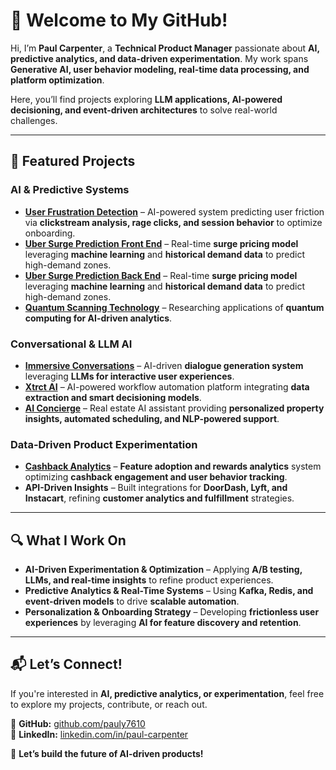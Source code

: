 # 👋 Welcome to My GitHub!

Hi, I’m **Paul Carpenter**, a **Technical Product Manager** passionate about **AI, predictive analytics, and data-driven experimentation**. My work spans **Generative AI, user behavior modeling, real-time data processing, and platform optimization**.

Here, you’ll find projects exploring **LLM applications, AI-powered decisioning, and event-driven architectures** to solve real-world challenges.

---

## 🚀 Featured Projects

### **AI & Predictive Systems**
- **[User Frustration Detection](https://github.com/pauly7610/user_frustration_detection)** – AI-powered system predicting user friction via **clickstream analysis, rage clicks, and session behavior** to optimize onboarding.
- **[Uber Surge Prediction Front End](https://github.com/pauly7610/uber_surge_prediction)** – Real-time **surge pricing model** leveraging **machine learning** and **historical demand data** to predict high-demand zones.
- **[Uber Surge Prediction Back End](https://github.com/pauly7610/surge-streamer-backend)** – Real-time **surge pricing model** leveraging **machine learning** and **historical demand data** to predict high-demand zones. 
- **[Quantum Scanning Technology](https://github.com/pauly7610/Quantum-executable)** – Researching applications of **quantum computing for AI-driven analytics**.

### **Conversational & LLM AI**
- **[Immersive Conversations](https://github.com/pauly7610/immersive-conversations)** – AI-driven **dialogue generation system** leveraging **LLMs for interactive user experiences**.
- **[Xtrct AI](https://github.com/pauly7610/Xtrct.AI)** – AI-powered workflow automation platform integrating **data extraction and smart decisioning models**.
- **[AI Concierge](https://github.com/pauly7610/ai-concierge)** – Real estate AI assistant providing **personalized property insights, automated scheduling, and NLP-powered support**.

### **Data-Driven Product Experimentation**
- **[Cashback Analytics](https://github.com/pauly7610/cashback)** – **Feature adoption and rewards analytics** system optimizing **cashback engagement and user behavior tracking**.
- **API-Driven Insights** – Built integrations for **DoorDash, Lyft, and Instacart**, refining **customer analytics and fulfillment** strategies.

---

## 🔍 What I Work On
- **AI-Driven Experimentation & Optimization** – Applying **A/B testing, LLMs, and real-time insights** to refine product experiences.
- **Predictive Analytics & Real-Time Systems** – Using **Kafka, Redis, and event-driven models** to drive **scalable automation**.
- **Personalization & Onboarding Strategy** – Developing **frictionless user experiences** by leveraging **AI for feature discovery and retention**.

---

## 📬 Let’s Connect!
If you're interested in **AI, predictive analytics, or experimentation**, feel free to explore my projects, contribute, or reach out.

🔗 **GitHub:** [github.com/pauly7610](https://github.com/pauly7610)  
💼 **LinkedIn:** [linkedin.com/in/paul-carpenter](https://linkedin.com/in/paul-carpenter)

🚀 **Let’s build the future of AI-driven products!**

